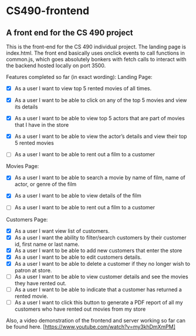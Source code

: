 # CS490-frontend
## A front end for the CS 490 project

This is the front-end for the CS 490 individual project.
The landing page is index.html. The front end basically uses onclick events to call functions in common.js, which goes absolutely bonkers with fetch calls to interact with the backend hosted locally on port 3500.

Features completed so far (in exact wording):
Landing Page:
- [x] As a user I want to view top 5 rented movies of all times.
- [x] As a user I want to be able to click on any of the top 5 movies and view its details
- [x] As a user I want to be able to view top 5 actors that are part of movies that I have in the store
- [x] As a user I want to be able to view the actor’s details and view their top 5 rented movies
- [ ] As a user I want to be able to rent out a film to a customer


Movies Page:
- [x] As a user I want to be able to search a movie by name of film, name of actor, or genre of the film
- [x] As a user I want to be able to view details of the film
- [ ] As a user I want to be able to rent out a film to a customer


Customers Page:
- [x] As a user I want view list of customers. 
- [x] As a user I want the ability to filter/search customers by their customer id, first name or last name. 
- [x] As a user I want to be able to add new customers that enter the store
- [x] As a user I want to be able to edit customers details. 
- [x] As a user I want to be able to delete a customer if they no longer wish to patron at store.
- [ ] As a user I want to be able to view customer details and see the movies they have rented out.
- [ ] As a user I want to be able to indicate that a customer has returned a rented movie.
- [ ] As a user I want to click this button to generate a PDF report of all my customers who have rented out movies from my store

Also, a video demonstration of the frontend and server working so far can be found here.
[https://www.youtube.com/watch?v=my3khDmXmPM]